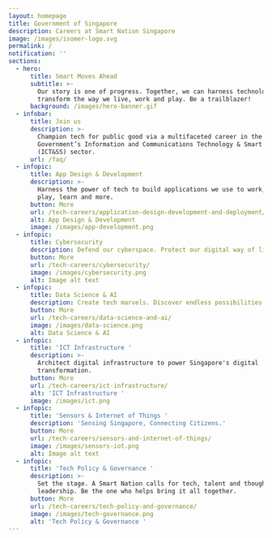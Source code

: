 ```yaml
---
layout: homepage
title: Government of Singapore
description: Careers at Smart Nation Singapore
image: /images/isomer-logo.svg
permalink: /
notification: ''
sections:
  - hero:
      title: Smart Moves Ahead
      subtitle: >-
        Our story is one of progress. Together, we can harness technology to
        transform the way we live, work and play. Be a trailblazer!
      background: /images/hero-banner.gif
  - infobar:
      title: Join us
      description: >-
        Champion tech for public good via a multifaceted career in the Singapore
        Government’s Information and Communications Technology & Smart Systems
        (ICT&SS) sector.
      url: /faq/
  - infopic:
      title: App Design & Development
      description: >-
        Harness the power of tech to build applications we use to work, live,
        play, learn and more.
      button: More
      url: /tech-careers/application-design-development-and-deployment/
      alt: App Design & Development
      image: /images/app-development.png
  - infopic:
      title: Cybersecurity
      description: Defend our cyberspace. Protect our digital way of life.
      button: More
      url: /tech-careers/cybersecurity/
      image: /images/cybersecurity.png
      alt: Image alt text
  - infopic:
      title: Data Science & AI
      description: Create tech marvels. Discover endless possibilities with Data and AI.
      button: More
      url: /tech-careers/data-science-and-ai/
      image: /images/data-science.png
      alt: Data Science & AI
  - infopic:
      title: 'ICT Infrastructure '
      description: >-
        Architect digital infrastructure to power Singapore's digital
        transformation. 
      button: More
      url: /tech-careers/ict-infrastructure/
      alt: 'ICT Infrastructure '
      image: /images/ict.png
  - infopic:
      title: 'Sensors & Internet of Things '
      description: 'Sensing Singapore, Connecting Citizens.'
      button: More
      url: /tech-careers/sensors-and-internet-of-things/
      image: /images/sensors-iot.png
      alt: Image alt text
  - infopic:
      title: 'Tech Policy & Governance '
      description: >-
        Set the stage. A Smart Nation calls for tech, talent and thought
        leadership. Be the one who helps bring it all together.
      button: More
      url: /tech-careers/tech-policy-and-governance/
      image: /images/tech-governance.png
      alt: 'Tech Policy & Governance '
---
```

